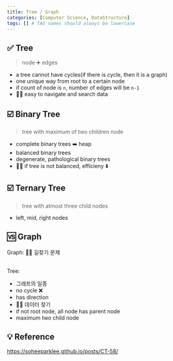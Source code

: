 ```yaml
---
title: Tree / Graph
categories: [Computer Science, DataStructure]
tags: [] # TAG names should always be lowercase
---
```


## ✅ Tree

> node ➕ edges

- a tree cannot have cycles(if there is cycle, then it is a graph)
- one unique way from root to a certain node
- if count of node is `n`, number of edges will be `n-1`
- 👍🏻 easy to navigate and search data <br>

## ☑️ Binary Tree

> tree with maximum of two children node <br>

- complete binary trees ➡️ heap
- balanced binary trees
- degenerate, pathological binary trees
- 👎🏻 if tree is not balanced, efficieny ⬇️

## ☑️ Ternary Tree

> tree with atmost three child nodes <br>

- left, mid, right nodes

## 🆚 Graph

Graph: 👍🏻 길찾기 문제 <br>
<br>

Tree: <br>

- 그래프의 일종
- no cycle ❌
- has direction
- 👍🏻 데이터 찾기
- if not root node, all node has parent node
- maximum two child node

## 💡 Reference

<https://soheeparklee.github.io/posts/CT-58/> <br>

